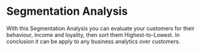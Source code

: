 # Segmentation Analysis

With this Segmentation Analysis you can evaluate your customers for their behaviour, income and loyality, then sort them Highest-to-Lowest. In conclusion it can be apply to any business analytics over customers.

